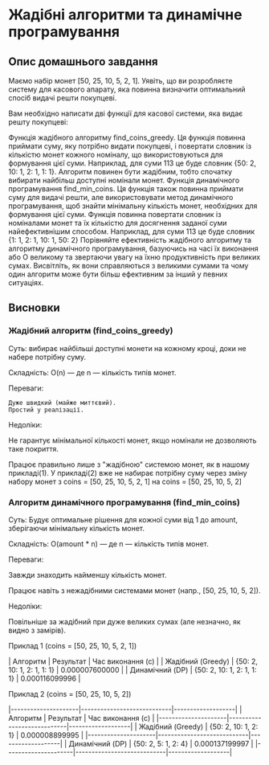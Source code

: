 # Жадібні алгоритми та динамічне програмування

## Опис домашнього завдання

Маємо набір монет [50, 25, 10, 5, 2, 1]. Уявіть, що ви розробляєте систему для касового апарату, яка повинна визначити оптимальний
спосіб видачі решти покупцеві.

Вам необхідно написати дві функції для касової системи, яка видає решту покупцеві:

Функція жадібного алгоритму find_coins_greedy. Ця функція повинна приймати суму, яку потрібно видати покупцеві, і повертати словник із
кількістю монет кожного номіналу, що використовуються для формування цієї суми. Наприклад, для суми 113 це буде словник {50: 2, 10: 1,
2: 1, 1: 1}. Алгоритм повинен бути жадібним, тобто спочатку вибирати найбільш доступні номінали монет.
Функція динамічного програмування find_min_coins. Ця функція також повинна приймати суму для видачі решти, але використовувати метод
динамічного програмування, щоб знайти мінімальну кількість монет, необхідних для формування цієї суми. Функція повинна повертати
словник із номіналами монет та їх кількістю для досягнення заданої суми найефективнішим способом. Наприклад, для суми 113 це буде
словник {1: 1, 2: 1, 10: 1, 50: 2}
Порівняйте ефективність жадібного алгоритму та алгоритму динамічного програмування, базуючись на часі їх виконання або О великому та
звертаючи увагу на їхню продуктивність при великих сумах. Висвітліть, як вони справляються з великими сумами та чому один алгоритм може
бути більш ефективним за інший у певних ситуаціях.

## Висновки

### Жадібний алгоритм (find_coins_greedy)

Суть: вибирає найбільші доступні монети на кожному кроці, доки не набере потрібну суму.

Складність: O(n) — де n — кількість типів монет.

Переваги:

    Дуже швидкий (майже миттєвий).
    Простий у реалізації.

Недоліки:

Не гарантує мінімальної кількості монет, якщо номінали не дозволяють таке покриття.

Працює правильно лише з "жадібною" системою монет, як в нашому прикладі(1). У прикладі(2) вже не набирає потрібну суму через зміну
набору монет з coins = [50, 25, 10, 5, 2, 1] на coins = [50, 25, 10, 5, 2]

### Алгоритм динамічного програмування (find_min_coins)

Суть: Будує оптимальне рішення для кожної суми від 1 до amount, зберігаючи мінімальну кількість монет.

Складність: O(amount \* n) — де n — кількість типів монет.

Переваги:

Завжди знаходить найменшу кількість монет.

Працює навіть з нежадібними системами монет (напр., [50, 25, 10, 5, 2]).

Недоліки:

Повільніше за жадібний при дуже великих сумах (але незначно, як видно з замірів).

Приклад 1 (coins = [50, 25, 10, 5, 2, 1])

| Алгоритм            | Результат                  | Час виконання (с) |
| Жадібний (Greedy)   | {50: 2, 10: 1, 2: 1, 1: 1} |   0.000007600000  |
| Динамічний (DP)     | {50: 2, 10: 1, 2: 1, 1: 1} |   0.000116099996  |


Приклад 2 (coins = [50, 25, 10, 5, 2])

|---------------------|----------------------------|-------------------|
| Алгоритм | Результат | Час виконання (с) |
|---------------------|----------------------------|-------------------|
| Жадібний (Greedy) | {50: 2, 10: 1, 2: 1} | 0.000008899995 |
|---------------------|----------------------------|-------------------|
| Динамічний (DP) | {50: 2, 5: 1, 2: 4} | 0.000137199997 |
|---------------------|----------------------------|-------------------|
